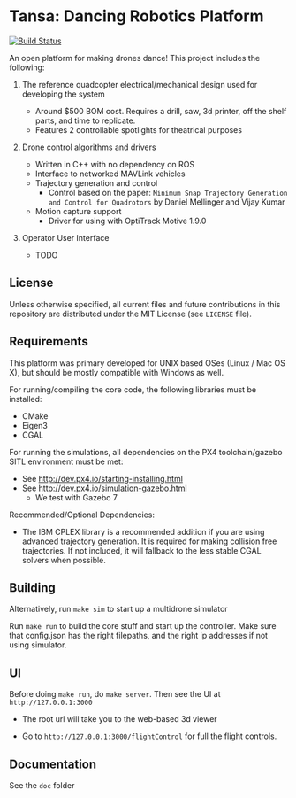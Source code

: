 Tansa: Dancing Robotics Platform
================================
[![Build Status](https://travis-ci.org/dennisss/tansa.svg?branch=master)](https://travis-ci.org/dennisss/tansa)

An open platform for making drones dance! This project includes the following:

1. The reference quadcopter electrical/mechanical design used for developing the system
	- Around $500 BOM cost. Requires a drill, saw, 3d printer, off the shelf parts, and time to replicate.
	- Features 2 controllable spotlights for theatrical purposes

2. Drone control algorithms and drivers
	- Written in C++ with no dependency on ROS
	- Interface to networked MAVLink vehicles
	- Trajectory generation and control
		- Control based on the paper: `Minimum Snap Trajectory Generation and Control for Quadrotors` by Daniel Mellinger and Vijay Kumar
	- Motion capture support
		- Driver for using with OptiTrack Motive 1.9.0

3. Operator User Interface
	- TODO

License
-------

Unless otherwise specified, all current files and future contributions in this repository are distributed under the MIT License (see `LICENSE` file).


Requirements
------------

This platform was primary developed for UNIX based OSes (Linux / Mac OS X), but should be mostly compatible with Windows as well.

For running/compiling the core code, the following libraries must be installed:

- CMake
- Eigen3
- CGAL

For running the simulations, all dependencies on the PX4 toolchain/gazebo SITL environment must be met:
- See http://dev.px4.io/starting-installing.html
- See http://dev.px4.io/simulation-gazebo.html
	- We test with Gazebo 7

Recommended/Optional Dependencies:
- The IBM CPLEX library is a recommended addition if you are using advanced trajectory generation. It is required for making collision free trajectories. If not included, it will fallback to the less stable CGAL solvers when possible.


Building
--------

Alternatively, run `make sim` to start up a multidrone simulator

Run `make run` to build the core stuff and start up the controller. Make sure that config.json has the right filepaths, and the right ip addresses if not using simulator.


UI
--

Before doing `make run`, do `make server`. Then see the UI at `http://127.0.0.1:3000`

- The root url will take you to the web-based 3d viewer

- Go to `http://127.0.0.1:3000/flightControl` for full the flight controls.

Documentation
-------------

See the `doc` folder
